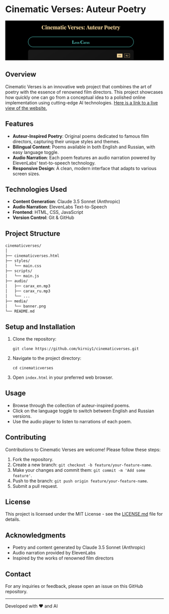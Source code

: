 # Cinematic Verses: Auteur Poetry

![Cinematic Verses Banner](/media/banner.png)

## Overview

Cinematic Verses is an innovative web project that combines the art of poetry with the essence of renowned film directors. This project showcases how quickly one can go from a conceptual idea to a polished online implementation using cutting-edge AI technologies.
[ Here is a link to a live view of the website.
](https://kirniy1.github.io/cinematicverses)
## Features

- **Auteur-Inspired Poetry**: Original poems dedicated to famous film directors, capturing their unique styles and themes.
- **Bilingual Content**: Poems available in both English and Russian, with easy language toggle.
- **Audio Narration**: Each poem features an audio narration powered by ElevenLabs' text-to-speech technology.
- **Responsive Design**: A clean, modern interface that adapts to various screen sizes.

## Technologies Used

- **Content Generation**: Claude 3.5 Sonnet (Anthropic)
- **Audio Narration**: ElevenLabs Text-to-Speech
- **Frontend**: HTML, CSS, JavaScript
- **Version Control**: Git & GitHub

## Project Structure

```
cinematicverses/
│
├── cinematicverses.html
├── styles/
│   └── main.css
├── scripts/
│   └── main.js
├── audio/
│   ├── carax_en.mp3
│   ├── carax_ru.mp3
│   └── ...
├── media/
│   └── banner.png
└── README.md
```

## Setup and Installation

1. Clone the repository:
   ```
   git clone https://github.com/kirniy1/cinematicverses.git
   ```
2. Navigate to the project directory:
   ```
   cd cinematicverses
   ```
3. Open `index.html` in your preferred web browser.

## Usage

- Browse through the collection of auteur-inspired poems.
- Click on the language toggle to switch between English and Russian versions.
- Use the audio player to listen to narrations of each poem.

## Contributing

Contributions to Cinematic Verses are welcome! Please follow these steps:

1. Fork the repository.
2. Create a new branch: `git checkout -b feature/your-feature-name`.
3. Make your changes and commit them: `git commit -m 'Add some feature'`.
4. Push to the branch: `git push origin feature/your-feature-name`.
5. Submit a pull request.

## License

This project is licensed under the MIT License - see the [LICENSE.md](LICENSE.md) file for details.

## Acknowledgments

- Poetry and content generated by Claude 3.5 Sonnet (Anthropic)
- Audio narration provided by ElevenLabs
- Inspired by the works of renowned film directors

## Contact

For any inquiries or feedback, please open an issue on this GitHub repository.

---

Developed with ❤️ and AI
